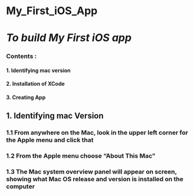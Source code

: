 # My_First_iOS_App

<h1><i> To build My First iOS app </i></h1>

<h3> Contents : </h3>
<h4> 1. Identifying mac version </h4>
<h4> 2. Installation of XCode </h4>
<h4> 3. Creating App </h4>

<h2><b> 1. Identifying mac Version </b></h2>

<h3> 1.1 From anywhere on the Mac, look in the upper left corner for the Apple menu and click that </h3>

<h3> 1.2 From the Apple menu choose “About This Mac” </h3>

<h3> 1.3 The Mac system overview panel will appear on screen, showing what Mac OS release and version is installed on the computer </h3>






